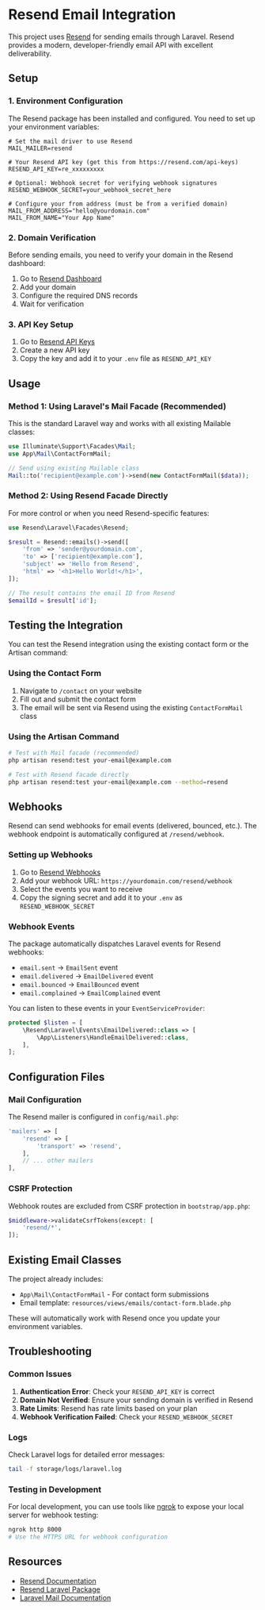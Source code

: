 # Resend Email Integration

This project uses [Resend](https://resend.com) for sending emails through Laravel. Resend provides a modern, developer-friendly email API with excellent deliverability.

## Setup

### 1. Environment Configuration

The Resend package has been installed and configured. You need to set up your environment variables:

```env
# Set the mail driver to use Resend
MAIL_MAILER=resend

# Your Resend API key (get this from https://resend.com/api-keys)
RESEND_API_KEY=re_xxxxxxxxx

# Optional: Webhook secret for verifying webhook signatures
RESEND_WEBHOOK_SECRET=your_webhook_secret_here

# Configure your from address (must be from a verified domain)
MAIL_FROM_ADDRESS="hello@yourdomain.com"
MAIL_FROM_NAME="Your App Name"
```

### 2. Domain Verification

Before sending emails, you need to verify your domain in the Resend dashboard:

1. Go to [Resend Dashboard](https://resend.com/domains)
2. Add your domain
3. Configure the required DNS records
4. Wait for verification

### 3. API Key Setup

1. Go to [Resend API Keys](https://resend.com/api-keys)
2. Create a new API key
3. Copy the key and add it to your `.env` file as `RESEND_API_KEY`

## Usage

### Method 1: Using Laravel's Mail Facade (Recommended)

This is the standard Laravel way and works with all existing Mailable classes:

```php
use Illuminate\Support\Facades\Mail;
use App\Mail\ContactFormMail;

// Send using existing Mailable class
Mail::to('recipient@example.com')->send(new ContactFormMail($data));
```

### Method 2: Using Resend Facade Directly

For more control or when you need Resend-specific features:

```php
use Resend\Laravel\Facades\Resend;

$result = Resend::emails()->send([
    'from' => 'sender@yourdomain.com',
    'to' => ['recipient@example.com'],
    'subject' => 'Hello from Resend',
    'html' => '<h1>Hello World!</h1>',
]);

// The result contains the email ID from Resend
$emailId = $result['id'];
```

## Testing the Integration

You can test the Resend integration using the existing contact form or the Artisan command:

### Using the Contact Form

1. Navigate to `/contact` on your website
2. Fill out and submit the contact form
3. The email will be sent via Resend using the existing `ContactFormMail` class

### Using the Artisan Command

```bash
# Test with Mail facade (recommended)
php artisan resend:test your-email@example.com

# Test with Resend facade directly
php artisan resend:test your-email@example.com --method=resend
```

## Webhooks

Resend can send webhooks for email events (delivered, bounced, etc.). The webhook endpoint is automatically configured at `/resend/webhook`.

### Setting up Webhooks

1. Go to [Resend Webhooks](https://resend.com/webhooks)
2. Add your webhook URL: `https://yourdomain.com/resend/webhook`
3. Select the events you want to receive
4. Copy the signing secret and add it to your `.env` as `RESEND_WEBHOOK_SECRET`

### Webhook Events

The package automatically dispatches Laravel events for Resend webhooks:

- `email.sent` → `EmailSent` event
- `email.delivered` → `EmailDelivered` event
- `email.bounced` → `EmailBounced` event
- `email.complained` → `EmailComplained` event

You can listen to these events in your `EventServiceProvider`:

```php
protected $listen = [
    \Resend\Laravel\Events\EmailDelivered::class => [
        \App\Listeners\HandleEmailDelivered::class,
    ],
];
```

## Configuration Files

### Mail Configuration

The Resend mailer is configured in `config/mail.php`:

```php
'mailers' => [
    'resend' => [
        'transport' => 'resend',
    ],
    // ... other mailers
],
```

### CSRF Protection

Webhook routes are excluded from CSRF protection in `bootstrap/app.php`:

```php
$middleware->validateCsrfTokens(except: [
    'resend/*',
]);
```

## Existing Email Classes

The project already includes:

- `App\Mail\ContactFormMail` - For contact form submissions
- Email template: `resources/views/emails/contact-form.blade.php`

These will automatically work with Resend once you update your environment variables.

## Troubleshooting

### Common Issues

1. **Authentication Error**: Check your `RESEND_API_KEY` is correct
2. **Domain Not Verified**: Ensure your sending domain is verified in Resend
3. **Rate Limits**: Resend has rate limits based on your plan
4. **Webhook Verification Failed**: Check your `RESEND_WEBHOOK_SECRET`

### Logs

Check Laravel logs for detailed error messages:

```bash
tail -f storage/logs/laravel.log
```

### Testing in Development

For local development, you can use tools like [ngrok](https://ngrok.com) to expose your local server for webhook testing:

```bash
ngrok http 8000
# Use the HTTPS URL for webhook configuration
```

## Resources

- [Resend Documentation](https://resend.com/docs)
- [Resend Laravel Package](https://github.com/resendlabs/resend-laravel)
- [Laravel Mail Documentation](https://laravel.com/docs/mail) 